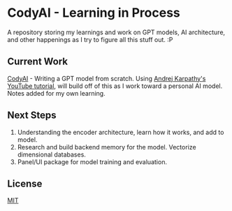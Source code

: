 # CodyAI - Learning in Process

A repository storing my learnings and work on GPT models, AI architecture, and other happenings as I try to figure all this stuff out. :P  

## Current Work

[CodyAI](https://github.com/holdmydata/CodyAI) - Writing a GPT model from scratch. Using [Andrej Karpathy's YouTube tutorial](https://www.youtube.com/watch?v=kCc8FmEb1nY), will build off of this as I work toward a personal AI model. Notes added for my own learning.
## Next Steps
1. Understanding the encoder architecture, learn how it works, and add to model.
2. Research and build backend memory for the model. Vectorize dimensional databases. 
3. Panel/UI package for model training and evaluation.

## License

[MIT](https://choosealicense.com/licenses/mit/) 